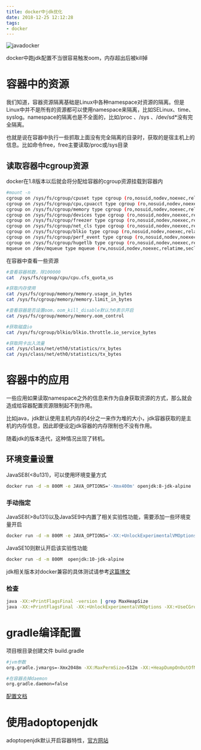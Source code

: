 ```yaml
---
title: docker中jdk优化
date: 2018-12-25 12:12:28
tags:
- docker
---
```


![javadocker](https://qiniu.li-rui.top/javadocker.png)

docker中跑jdk配置不当很容易触发oom，内存超出后被kill掉

# 容器中的资源

我们知道，容器资源隔离基础是Linux中各种namespace对资源的隔离。但是Linux中并不是所有的资源都可以使用namespace来隔离，比如SELinux、time、syslog。namespace的隔离也是不全面的，比如/proc 、/sys 、/dev/sd*没有完全隔离。

也就是说在容器中执行一些抓取上面没有完全隔离的目录时，获取的是宿主机上的信息。比如命令free，free主要读取/proc或/sys目录

<!--more-->

## 读取容器中cgroup资源

docker在1.8版本以后就会将分配给容器的cgroup资源挂载到容器内

```bash
#mount -n
cgroup on /sys/fs/cgroup/cpuset type cgroup (ro,nosuid,nodev,noexec,relatime,cpuset)
cgroup on /sys/fs/cgroup/cpu,cpuacct type cgroup (ro,nosuid,nodev,noexec,relatime,cpuacct,cpu)
cgroup on /sys/fs/cgroup/memory type cgroup (ro,nosuid,nodev,noexec,relatime,memory)
cgroup on /sys/fs/cgroup/devices type cgroup (ro,nosuid,nodev,noexec,relatime,devices)
cgroup on /sys/fs/cgroup/freezer type cgroup (ro,nosuid,nodev,noexec,relatime,freezer)
cgroup on /sys/fs/cgroup/net_cls type cgroup (ro,nosuid,nodev,noexec,relatime,net_cls)
cgroup on /sys/fs/cgroup/blkio type cgroup (ro,nosuid,nodev,noexec,relatime,blkio)
cgroup on /sys/fs/cgroup/perf_event type cgroup (ro,nosuid,nodev,noexec,relatime,perf_event)
cgroup on /sys/fs/cgroup/hugetlb type cgroup (ro,nosuid,nodev,noexec,relatime,hugetlb)
mqueue on /dev/mqueue type mqueue (rw,nosuid,nodev,noexec,relatime,seclabel)

```

在容器中查看一些资源

```bash
#查看容器核数，除100000
cat  /sys/fs/cgroup/cpu/cpu.cfs_quota_us 

#获取内存使用
cat /sys/fs/cgroup/memory/memory.usage_in_bytes 
cat /sys/fs/cgroup/memory/memory.limit_in_bytes 

#查看容器是否设置oom，oom_kill_disable默认为0表示开启
cat /sys/fs/cgroup/memory/memory.oom_control 

#获取磁盘io
cat /sys/fs/cgroup/blkio/blkio.throttle.io_service_bytes

#获取网卡出入流量
cat /sys/class/net/eth0/statistics/rx_bytes 
cat /sys/class/net/eth0/statistics/tx_bytes 
```

# 容器中的应用

一些应用如果读取namespace之外的信息来作为自身获取资源的方式，那么就会造成给容器配置资源限制起不到作用。

比如java，jdk默认使用主机内存的4分之一来作为堆的大小，jdk容器获取的是主机的内存信息，因此即便设定jdk容器的内存限制也不没有作用。

随着jdk的版本迭代，这种情况出现了转机。

## 环境变量设置

JavaSE8(<8u131)，可以使用环境变量方式

```bash
docker run -d -m 800M -e JAVA_OPTIONS='-Xmx400m' openjdk:8-jdk-alpine
```

### 手动指定

JavaSE8(>8u131)以及JavaSE9中内置了相关实验性功能，需要添加一些环境变量开启

```bash
docker run -d -m 800M -e JAVA_OPTIONS='-XX:+UnlockExperimentalVMOptions -XX:+UseCGroupMemoryLimitForHeap -XX:MaxRAMFraction=1' openjdk:8-jdk-alpine
```

JavaSE10则默认开启该实验性功能

```bash
docker run -d -m 800M  openjdk:10-jdk-alpine
```

jdk相关版本对docker兼容的具体测试请参考[这篇博文](https://royvanrijn.com/blog/2018/05/java-and-docker-memory-limits/)

### 检查

```bash
java -XX:+PrintFlagsFinal -version | grep MaxHeapSize
java -XX:+PrintFlagsFinal -XX:+UnlockExperimentalVMOptions -XX:+UseCGroupMemoryLimitForHeap -version | grep MaxHeapSize
```

# gradle编译配置

项目根目录创建文件 build.gradle

```bash
#jvm参数
org.gradle.jvmargs=-Xmx2048m -XX:MaxPermSize=512m -XX:+HeapDumpOnOutOfMemoryError -Dfile.encoding=UTF-8

#在容器去掉daemon
org.gradle.daemon=false
```

[配置文档](https://docs.gradle.org/current/userguide/build_environment.html#sec:configuring_jvm_memory)

# 使用adoptopenjdk

adoptopenjdk默认开启容器特性，[官方网站](https://adoptopenjdk.net/index.html?variant=openjdk8&jvmVariant=openj9)

